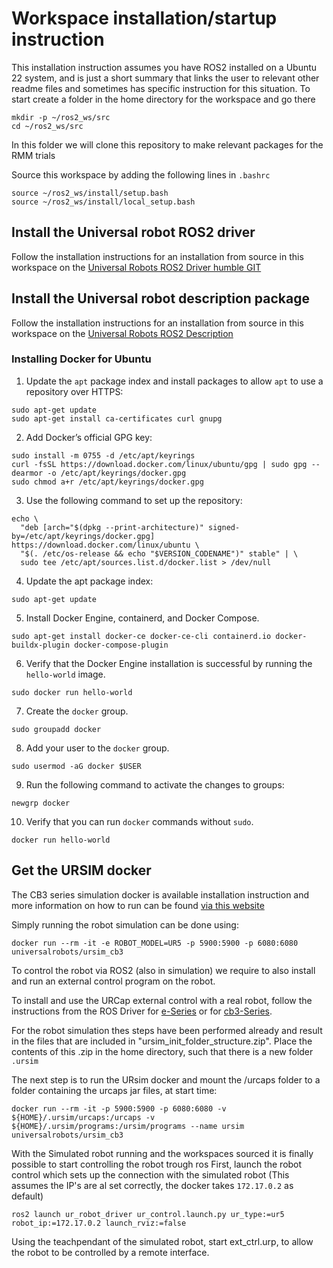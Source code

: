 # Workspace installation/startup instruction

This installation instruction assumes you have ROS2 installed on a Ubuntu 22 system, and is just a short summary that links the user to relevant other readme files and sometimes has specific instruction for this situation. 
To start create a folder in the home directory for the workspace and go there
   ```
   mkdir -p ~/ros2_ws/src
   cd ~/ros2_ws/src
   ```
In this folder we will clone this repository to make relevant packages for the RMM trials

Source this workspace by adding the following lines in `.bashrc`
```
source ~/ros2_ws/install/setup.bash
source ~/ros2_ws/install/local_setup.bash
```

## Install the Universal robot ROS2 driver
Follow the installation instructions for an installation from source in this workspace on the [Universal Robots ROS2 Driver humble GIT](https://github.com/UniversalRobots/Universal_Robots_ROS2_Driver/tree/humble) 

## Install the Universal robot description package
Follow the installation instructions for an installation from source in this workspace on the [Universal Robots ROS2 Description](https://github.com/UniversalRobots/Universal_Robots_ROS2_Description) 


### Installing Docker for Ubuntu
1. Update the `apt` package index and install packages to allow `apt` to use a repository over HTTPS:

```
sudo apt-get update
sudo apt-get install ca-certificates curl gnupg
```

2. Add Docker’s official GPG key:

```
sudo install -m 0755 -d /etc/apt/keyrings
curl -fsSL https://download.docker.com/linux/ubuntu/gpg | sudo gpg --dearmor -o /etc/apt/keyrings/docker.gpg
sudo chmod a+r /etc/apt/keyrings/docker.gpg
```

3. Use the following command to set up the repository:

```
echo \
  "deb [arch="$(dpkg --print-architecture)" signed-by=/etc/apt/keyrings/docker.gpg] https://download.docker.com/linux/ubuntu \
  "$(. /etc/os-release && echo "$VERSION_CODENAME")" stable" | \
  sudo tee /etc/apt/sources.list.d/docker.list > /dev/null
```

4. Update the apt package index:

```
sudo apt-get update
```

5. Install Docker Engine, containerd, and Docker Compose.

```
sudo apt-get install docker-ce docker-ce-cli containerd.io docker-buildx-plugin docker-compose-plugin
```

6. Verify that the Docker Engine installation is successful by running the `hello-world` image.

```
sudo docker run hello-world
```

7. Create the `docker` group.

```
sudo groupadd docker
```

8. Add your user to the `docker` group.

```
sudo usermod -aG docker $USER
```

9. Run the following command to activate the changes to groups:

```
newgrp docker
```

10. Verify that you can run `docker` commands without `sudo`.

```
docker run hello-world
```

## Get the URSIM docker
The CB3 series simulation docker is available installation instruction and more information on how to run can be found [via this website](https://hub.docker.com/r/universalrobots/ursim_cb3)

Simply running the robot simulation can be done using:
```
docker run --rm -it -e ROBOT_MODEL=UR5 -p 5900:5900 -p 6080:6080 universalrobots/ursim_cb3
```

To control the robot via ROS2 (also in simulation) we require to also install and run an external control program on the robot. 

To install and use the URCap external control with a real robot, follow the instructions from the ROS Driver for [e-Series](https://github.com/UniversalRobots/Universal_Robots_ROS_Driver/blob/master/ur_robot_driver/doc/install_urcap_e_series.md)
or for [cb3-Series](https://github.com/UniversalRobots/Universal_Robots_ROS_Driver/blob/master/ur_robot_driver/doc/install_urcap_cb3.md). 
 
For the robot simulation thes steps have been performed already and result in the files that are included in "ursim_init_folder_structure.zip". Place the contents of this .zip in the home directory, such that there is a new folder `.ursim`

The next step is to run the URsim docker and mount the /urcaps folder to a folder containing the urcaps jar files, at start time: 
```
docker run --rm -it -p 5900:5900 -p 6080:6080 -v ${HOME}/.ursim/urcaps:/urcaps -v ${HOME}/.ursim/programs:/ursim/programs --name ursim universalrobots/ursim_cb3
```

With the Simulated robot running and the workspaces sourced it is finally possible to start controlling the robot trough ros
First, launch the robot control which sets up the connection with the simulated robot (This assumes the IP's are al set correctly, the docker takes `172.17.0.2` as default)

```
ros2 launch ur_robot_driver ur_control.launch.py ur_type:=ur5 robot_ip:=172.17.0.2 launch_rviz:=false
```

Using the teachpendant of the simulated robot, start ext_ctrl.urp, to allow the robot to be controlled by a remote interface.

